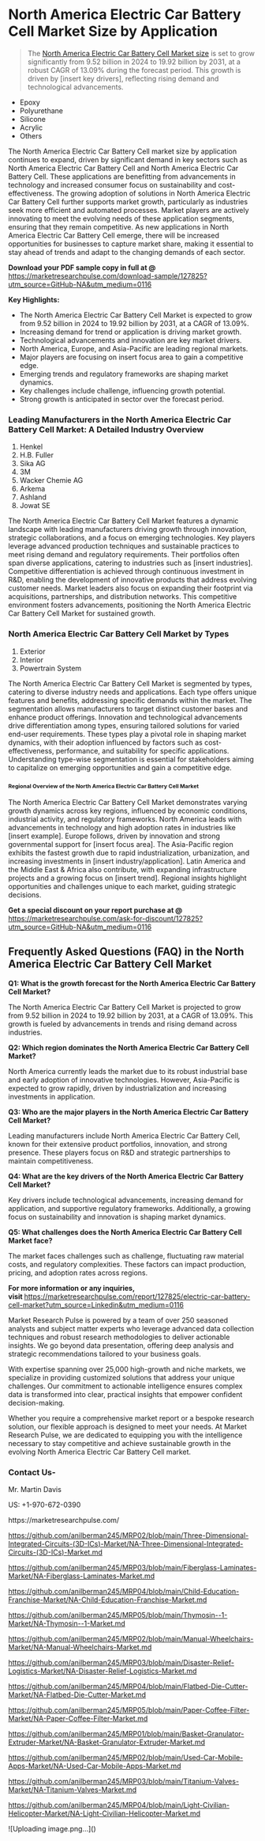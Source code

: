 <h1>North America Electric Car Battery Cell Market&nbsp;Size by Application</h1><blockquote><p>The <a href="https://marketresearchpulse.com/download-sample/127825?utm_source=GitHub-NA&amp;utm_medium=0116">North America Electric Car Battery Cell Market size</a> is set to grow significantly from 9.52 billion in 2024 to 19.92 billion by 2031, at a robust CAGR of 13.09% during the forecast period. This growth is driven by [insert key drivers], reflecting rising demand and technological advancements.</p></blockquote><ul><li>Epoxy<li> Polyurethane<li> Silicone<li> Acrylic<li> Others</li></ul><p>The North America Electric Car Battery Cell market size by application continues to expand, driven by significant demand in key sectors such as North America Electric Car Battery Cell and North America Electric Car Battery Cell. These applications are benefitting from advancements in technology and increased consumer focus on sustainability and cost-effectiveness. The growing adoption of solutions in North America Electric Car Battery Cell further supports market growth, particularly as industries seek more efficient and automated processes. Market players are actively innovating to meet the evolving needs of these application segments, ensuring that they remain competitive. As new applications in North America Electric Car Battery Cell emerge, there will be increased opportunities for businesses to capture market share, making it essential to stay ahead of trends and adapt to the changing demands of each sector.</p><p><strong>Download your PDF sample copy in full at @ </strong><a href="https://marketresearchpulse.com/download-sample/127825?utm_source=GitHub-NA&amp;utm_medium=0116">https://marketresearchpulse.com/download-sample/127825?utm_source=GitHub-NA&amp;utm_medium=0116</a></p><p><strong>Key Highlights: </strong></p><ul><li>The North America Electric Car Battery Cell Market is expected to grow from 9.52 billion in 2024 to 19.92 billion by 2031, at a CAGR of 13.09%.</li><li>Increasing demand for trend or application is driving market growth.</li><li>Technological advancements and innovation are key market drivers.</li><li>North America, Europe, and Asia-Pacific are leading regional markets.</li><li>Major players are focusing on insert focus area to gain a competitive edge.</li><li>Emerging trends and regulatory frameworks are shaping market dynamics.</li><li>Key challenges include challenge, influencing growth potential.</li><li>Strong growth is anticipated in sector over the forecast period.</li></ul><h3>Leading Manufacturers in the North America Electric Car Battery Cell Market: A Detailed Industry Overview</h3><ol><li>Henkel</li><li>H.B. Fuller</li><li>Sika AG</li><li>3M</li><li>Wacker Chemie AG</li><li>Arkema</li><li>Ashland</li><li>Jowat SE</li></ol><div class="flex max-w-full flex-col flex-grow"><div class="min-h-8 text-message flex w-full flex-col items-end gap-2 whitespace-normal break-words [.text-message+&amp;]:mt-5" dir="auto" data-message-author-role="assistant" data-message-id="fd8432e4-4910-450d-b182-61b7bfb0a01f" data-message-model-slug="gpt-4o"><div class="flex w-full flex-col gap-1 empty:hidden first:pt-[3px]"><div class="markdown prose w-full break-words dark:prose-invert light"><p>The North America Electric Car Battery Cell Market features a dynamic landscape with leading manufacturers driving growth through innovation, strategic collaborations, and a focus on emerging technologies. Key players leverage advanced production techniques and sustainable practices to meet rising demand and regulatory requirements. Their portfolios often span diverse applications, catering to industries such as [insert industries]. Competitive differentiation is achieved through continuous investment in R&amp;D, enabling the development of innovative products that address evolving customer needs. Market leaders also focus on expanding their footprint via acquisitions, partnerships, and distribution networks. This competitive environment fosters advancements, positioning the North America Electric Car Battery Cell Market for sustained growth.</p></div></div></div></div><h3>North America Electric Car Battery Cell Market by Types</h3><ol><li>Exterior<li> Interior<li> Powertrain System</li></ol><div class="flex max-w-full flex-col flex-grow"><div class="min-h-8 text-message flex w-full flex-col items-end gap-2 whitespace-normal break-words [.text-message+&amp;]:mt-5" dir="auto" data-message-author-role="assistant" data-message-id="084470be-0bb7-4664-bddf-5156b4f41249" data-message-model-slug="gpt-4o-mini"><div class="flex w-full flex-col gap-1 empty:hidden first:pt-[3px]"><div class="markdown prose w-full break-words dark:prose-invert light"><p>The North America Electric Car Battery Cell Market is segmented by types, catering to diverse industry needs and applications. Each type offers unique features and benefits, addressing specific demands within the market. The segmentation allows manufacturers to target distinct customer bases and enhance product offerings. Innovation and technological advancements drive differentiation among types, ensuring tailored solutions for varied end-user requirements. These types play a pivotal role in shaping market dynamics, with their adoption influenced by factors such as cost-effectiveness, performance, and suitability for specific applications. Understanding type-wise segmentation is essential for stakeholders aiming to capitalize on emerging opportunities and gain a competitive edge.</p></div></div></div></div><h3><span style="font-size: 11px;">Regional Overview of the North America Electric Car Battery Cell Market</span></h3><div class="flex max-w-full flex-col flex-grow"><div class="min-h-8 text-message flex w-full flex-col items-end gap-2 whitespace-normal break-words [.text-message+&amp;]:mt-5" dir="auto" data-message-author-role="assistant" data-message-id="e9038762-ce64-4e30-91c9-9bd413514231" data-message-model-slug="gpt-4o-mini"><div class="flex w-full flex-col gap-1 empty:hidden first:pt-[3px]"><div class="markdown prose w-full break-words dark:prose-invert light"><p>The North America Electric Car Battery Cell Market demonstrates varying growth dynamics across key regions, influenced by economic conditions, industrial activity, and regulatory frameworks. North America leads with advancements in technology and high adoption rates in industries like [insert example]. Europe follows, driven by innovation and strong governmental support for [insert focus area]. The Asia-Pacific region exhibits the fastest growth due to rapid industrialization, urbanization, and increasing investments in [insert industry/application]. Latin America and the Middle East &amp; Africa also contribute, with expanding infrastructure projects and a growing focus on [insert trend]. Regional insights highlight opportunities and challenges unique to each market, guiding strategic decisions.</p></div></div></div></div><p><strong>Get a special discount on your report purchase at @ </strong><a href="https://marketresearchpulse.com/ask-for-discount/127825?utm_source=GitHub-NA&amp;utm_medium=0116">https://marketresearchpulse.com/ask-for-discount/127825?utm_source=GitHub-NA&amp;utm_medium=0116</a></p><h2>Frequently Asked Questions (FAQ) in the North America Electric Car Battery Cell Market</h2><p><strong>Q1: What is the growth forecast for the North America Electric Car Battery Cell Market?</strong></p><p>The North America Electric Car Battery Cell Market is projected to grow from 9.52 billion in 2024 to 19.92 billion by 2031, at a CAGR of 13.09%. This growth is fueled by advancements in trends and rising demand across industries.</p><p><strong>Q2: Which region dominates the North America Electric Car Battery Cell Market?</strong></p><p>North America currently leads the market due to its robust industrial base and early adoption of innovative technologies. However, Asia-Pacific is expected to grow rapidly, driven by industrialization and increasing investments in application.</p><p><strong>Q3: Who are the major players in the North America Electric Car Battery Cell Market?</strong></p><p>Leading manufacturers include North America Electric Car Battery Cell, known for their extensive product portfolios, innovation, and strong presence. These players focus on R&amp;D and strategic partnerships to maintain competitiveness.</p><p><strong>Q4: What are the key drivers of the North America Electric Car Battery Cell Market?</strong></p><p>Key drivers include technological advancements, increasing demand for application, and supportive regulatory frameworks. Additionally, a growing focus on sustainability and innovation is shaping market dynamics.</p><p><strong>Q5: What challenges does the North America Electric Car Battery Cell Market face?</strong></p><p>The market faces challenges such as challenge, fluctuating raw material costs, and regulatory complexities. These factors can impact production, pricing, and adoption rates across regions.</p><p><strong>For more information or any inquiries, visit&nbsp;</strong><a href="https://marketresearchpulse.com/report/127825/electric-car-battery-cell-market?utm_source=Linkedin&utm_medium=0116">https://marketresearchpulse.com/report/127825/electric-car-battery-cell-market?utm_source=Linkedin&utm_medium=0116</a></p><p>Market Research Pulse is powered by a team of over 250 seasoned analysts and subject matter experts who leverage advanced data collection techniques and robust research methodologies to deliver actionable insights. We go beyond data presentation, offering deep analysis and strategic recommendations tailored to your business goals.</p><p>With expertise spanning over 25,000 high-growth and niche markets, we specialize in providing customized solutions that address your unique challenges. Our commitment to actionable intelligence ensures complex data is transformed into clear, practical insights that empower confident decision-making.</p><p>Whether you require a comprehensive market report or a bespoke research solution, our flexible approach is designed to meet your needs. At Market Research Pulse, we are dedicated to equipping you with the intelligence necessary to stay competitive and achieve sustainable growth in the evolving North America Electric Car Battery Cell market.</p><h3><strong>Contact Us-</strong></h3><p>Mr. Martin Davis</p><p>US: +1-970-672-0390</p><p>https://marketresearchpulse.com/</p><p><a href="https://github.com/anilberman245/MRP02/blob/main/Three-Dimensional-Integrated-Circuits-(3D-ICs)-Market/NA-Three-Dimensional-Integrated-Circuits-(3D-ICs)-Market.md">https://github.com/anilberman245/MRP02/blob/main/Three-Dimensional-Integrated-Circuits-(3D-ICs)-Market/NA-Three-Dimensional-Integrated-Circuits-(3D-ICs)-Market.md</a></p><p><a href="https://github.com/anilberman245/MRP03/blob/main/Fiberglass-Laminates-Market/NA-Fiberglass-Laminates-Market.md">https://github.com/anilberman245/MRP03/blob/main/Fiberglass-Laminates-Market/NA-Fiberglass-Laminates-Market.md</a></p><p><a href="https://github.com/anilberman245/MRP04/blob/main/Child-Education-Franchise-Market/NA-Child-Education-Franchise-Market.md">https://github.com/anilberman245/MRP04/blob/main/Child-Education-Franchise-Market/NA-Child-Education-Franchise-Market.md</a></p><p><a href="https://github.com/anilberman245/MRP05/blob/main/Thymosin--1-Market/NA-Thymosin--1-Market.md">https://github.com/anilberman245/MRP05/blob/main/Thymosin--1-Market/NA-Thymosin--1-Market.md</a></p><p><a href="https://github.com/anilberman245/MRP02/blob/main/Manual-Wheelchairs-Market/NA-Manual-Wheelchairs-Market.md">https://github.com/anilberman245/MRP02/blob/main/Manual-Wheelchairs-Market/NA-Manual-Wheelchairs-Market.md</a></p><p><a href="https://github.com/anilberman245/MRP03/blob/main/Disaster-Relief-Logistics-Market/NA-Disaster-Relief-Logistics-Market.md">https://github.com/anilberman245/MRP03/blob/main/Disaster-Relief-Logistics-Market/NA-Disaster-Relief-Logistics-Market.md</a></p><p><a href="https://github.com/anilberman245/MRP04/blob/main/Flatbed-Die-Cutter-Market/NA-Flatbed-Die-Cutter-Market.md">https://github.com/anilberman245/MRP04/blob/main/Flatbed-Die-Cutter-Market/NA-Flatbed-Die-Cutter-Market.md</a></p><p><a href="https://github.com/anilberman245/MRP05/blob/main/Paper-Coffee-Filter-Market/NA-Paper-Coffee-Filter-Market.md">https://github.com/anilberman245/MRP05/blob/main/Paper-Coffee-Filter-Market/NA-Paper-Coffee-Filter-Market.md</a></p><p><a href="https://github.com/anilberman245/MRP01/blob/main/Basket-Granulator-Extruder-Market/NA-Basket-Granulator-Extruder-Market.md">https://github.com/anilberman245/MRP01/blob/main/Basket-Granulator-Extruder-Market/NA-Basket-Granulator-Extruder-Market.md</a></p><p><a href="https://github.com/anilberman245/MRP02/blob/main/Used-Car-Mobile-Apps-Market/NA-Used-Car-Mobile-Apps-Market.md">https://github.com/anilberman245/MRP02/blob/main/Used-Car-Mobile-Apps-Market/NA-Used-Car-Mobile-Apps-Market.md</a></p><p><a href="https://github.com/anilberman245/MRP03/blob/main/Titanium-Valves-Market/NA-Titanium-Valves-Market.md">https://github.com/anilberman245/MRP03/blob/main/Titanium-Valves-Market/NA-Titanium-Valves-Market.md</a></p><p><a href="https://github.com/anilberman245/MRP04/blob/main/Light-Civilian-Helicopter-Market/NA-Light-Civilian-Helicopter-Market.md">https://github.com/anilberman245/MRP04/blob/main/Light-Civilian-Helicopter-Market/NA-Light-Civilian-Helicopter-Market.md</a></p>
![Uploading image.png…]()
